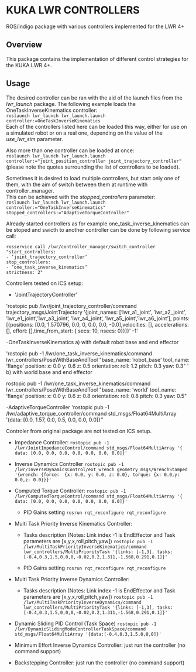 # KUKA LWR CONTROLLERS

ROS/indigo package with various controllers implemented for the LWR 4+

## Overview

This package contains the implementation of different control strategies for the KUKA LWR 4+. 


## Usage

The desired controller can be ran with the aid of the launch files from the _lwr_launch_ package. 
The following example loads the OneTaskInverseKinematics controller:  
```roslaunch lwr_launch lwr_launch.launch controller:=OneTaskInverseKinematics```  
Each of the controllers listed here can be loaded this way, either for use on a simulated robot or on a real one, depending on the value of the _use_lwr_sim_ parameter.  

Also more than one controller can be loaded at once:  
```roslaunch lwr_launch lwr_launch.launch controller:="joint_position_controller joint_trajectory_controller"```  
(please note the quotes surrounding the list of controllers to be loaded).  

Sometimes it is desired to load multiple controllers, but start only one of them, with the aim of switch between them at runtime with controller_manager.  
This can be achieved with the _stopped_controllers_ parameter:  
```roslaunch lwr_launch lwr_launch.launch controller:="OneTaskInverseKinematics"  stopped_controllers:="AdaptiveTorqueController"```

Already started controllers as for example one_task_inverse_kinematics can be stoped and swicth to another controller can be done by following service call:

```
rosservice call /lwr/controller_manager/switch_controller
"start_controllers:
- ’joint_trajectory_controller’
stop_controllers:
- ’one_task_inverse_kinematics’
strictness: 2"
```

Controllers tested on ICS setup:
- ’JointTrajectoryController’

'rostopic pub /lwr/joint_trajectory_controller/command trajectory_msgs/JointTrajectory ’{joint_names: [’lwr_a1_joint’, ’lwr_a2_joint’, ’lwr_e1_joint’,’lwr_a3_joint’, ’lwr_a4_joint’, ’lwr_a5_joint’,’lwr_a6_joint’], points:[{positions: [0.0, 1.570796, 0.0, 0, 0.0, 0.0, -0.0],velocities: [], accelerations: [], effort: [],time_from_start: { secs: 10, nsecs: 0}}]}’ -1'

-OneTaskInverseKinematics
 a) with default robot base and end effector

'rostopic pub -1 /lwr/one_task_inverse_kinematics/command
lwr_controllers/PoseWithBaseAndTool "base_name: ’robot_base’
tool_name: ’flange’
position:
  x: 0.0
  y: 0.6
  z: 0.5
orientation:
  roll: 1.2
  pitch: 0.3
  yaw: 0.3"
'
 b) with world base and end effector

rostopic pub -1 /lwr/one_task_inverse_kinematics/command
lwr_controllers/PoseWithBaseAndTool "base_name: ’world’
tool_name: ’flange’
position:
  x: 0.0
  y: 0.6
  z: 0.8
orientation:
  roll: 0.8
  pitch: 0.3
  yaw: 0.5"


-AdaptiveTorqueController
'rostopic pub -1 /lwr/adaptive_torque_controller/command std_msgs/Float64MultiArray ’{data: [0.0, 1.57, 0.0, 0.5, 0.0, 0.0, 0.0]}’'


Controler from original package are not tested on ICS setup.

- Impedance Controller:
`rostopic pub -1  /lwr/JointImpedanceControl/command std_msgs/Float64MultiArray '{ data: [0.0, 0.0, 0.0, 0.0, 0.0, 0.0, 0.0]}'`

- Inverse Dynamics Controller
`rostopic pub -1  /lwr/InverseDynamicsControl/ext_wrench geometry_msgs/WrenchStamped '{wrench: {force:  {x: 0.0, y: 0.0, z: 0.0}, torque: {x: 0.0,y: 0.0,z: 0.0}}}' `

- Computed Torque Controller:
`rostopic pub -1  /lwr/ComputedTorqueControl/command std_msgs/Float64MultiArray '{ data: [0.0, 0.0, 0.0, 0.0, 0.0, 0.0, 0.0]}'`

  - PID Gains setting
`rosrun rqt_reconfigure rqt_reconfigure`

- Multi Task Priority Inverse Kinematics Controller:
  
  - Tasks description (Notes: Link index -1 is EndEffector and Task parameters are [x,y,x,roll,pitch,yaw])
`rostopic pub -1  /lwr/MultiTaskPriorityInverseKinematics/command lwr_controllers/MultiPriorityTask '{links: [-1,3], tasks: [-0.4,0.3,1.5,0,0,0,-0.02,0.2,1.311,-1.568,0.291,0.1]}'`

  - PID Gains setting
`rosrun rqt_reconfigure rqt_reconfigure`

- Multi Task Priority Inverse Dynamics Controller:
  
  - Tasks description (Notes: Link index -1 is EndEffector and Task parameters are [x,y,x,roll,pitch,yaw])
`rostopic pub -1  /lwr/MultiTaskPriorityInverseDynamics/command lwr_controllers/MultiPriorityTask '{links: [-1,3], tasks: [-0.4,0.3,1.5,0,0,0,-0.02,0.2,1.311,-1.568,0.291,0.1]}'`

- Dynamic Sliding PID Control (Task Space)
`rostopic pub -1 /lwr/DynamicSlidingModeControllerTaskSpace/command std_msgs/Float64MultiArray '{data:[-0.4,0.3,1.5,0,0,0]}'`

- Minimum Effort Inverse Dynamics Controller:
just run the controller (no command support)

- Backstepping Controller:
just run the controller (no command support)






